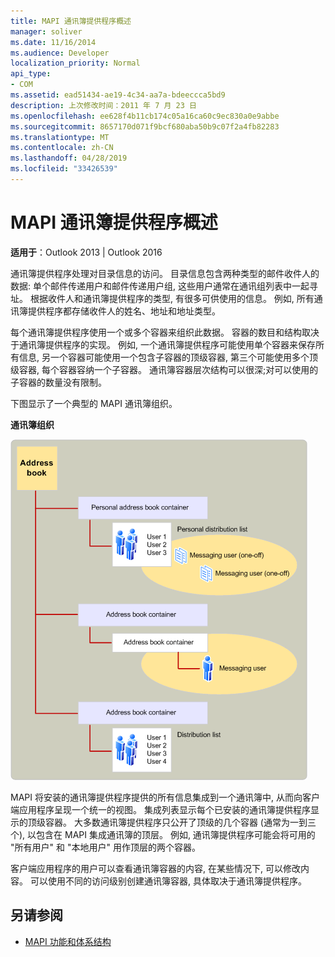 ```yaml
---
title: MAPI 通讯簿提供程序概述
manager: soliver
ms.date: 11/16/2014
ms.audience: Developer
localization_priority: Normal
api_type:
- COM
ms.assetid: ead51434-ae19-4c34-aa7a-bdeeccca5bd9
description: 上次修改时间：2011 年 7 月 23 日
ms.openlocfilehash: ee628f4b11cb174c05a16ca60c9ec830a0e9abbe
ms.sourcegitcommit: 8657170d071f9bcf680aba50b9c07f2a4fb82283
ms.translationtype: MT
ms.contentlocale: zh-CN
ms.lasthandoff: 04/28/2019
ms.locfileid: "33426539"
---
```

# <a name="mapi-address-book-provider-overview"></a>MAPI 通讯簿提供程序概述
  
**适用于**：Outlook 2013 | Outlook 2016 
  
通讯簿提供程序处理对目录信息的访问。 目录信息包含两种类型的邮件收件人的数据: 单个邮件传递用户和邮件传递用户组, 这些用户通常在通讯组列表中一起寻址。 根据收件人和通讯簿提供程序的类型, 有很多可供使用的信息。 例如, 所有通讯簿提供程序都存储收件人的姓名、地址和地址类型。
  
每个通讯簿提供程序使用一个或多个容器来组织此数据。 容器的数目和结构取决于通讯簿提供程序的实现。 例如, 一个通讯簿提供程序可能使用单个容器来保存所有信息, 另一个容器可能使用一个包含子容器的顶级容器, 第三个可能使用多个顶级容器, 每个容器容纳一个子容器。 通讯簿容器层次结构可以很深;对可以使用的子容器的数量没有限制。
  
下图显示了一个典型的 MAPI 通讯簿组织。
  
**通讯簿组织**
  
![通讯簿组织](media/amapi_04.gif "通讯簿组织")
  
MAPI 将安装的通讯簿提供程序提供的所有信息集成到一个通讯簿中, 从而向客户端应用程序呈现一个统一的视图。 集成列表显示每个已安装的通讯簿提供程序显示的顶级容器。 大多数通讯簿提供程序只公开了顶级的几个容器 (通常为一到三个), 以包含在 MAPI 集成通讯簿的顶层。 例如, 通讯簿提供程序可能会将可用的 "所有用户" 和 "本地用户" 用作顶层的两个容器。
  
客户端应用程序的用户可以查看通讯簿容器的内容, 在某些情况下, 可以修改内容。 可以使用不同的访问级别创建通讯簿容器, 具体取决于通讯簿提供程序。 
  
## <a name="see-also"></a>另请参阅

- [MAPI 功能和体系结构](mapi-features-and-architecture.md)

